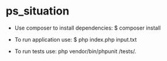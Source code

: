# ps_situation

- Use composer to install dependencies:
$ composer install

- To run application use:
$ php index.php input.txt


- To run tests use:
php vendor/bin/phpunit /tests/.
